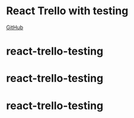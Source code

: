# React Trello with testing

[GitHub](https://github.com/Thinkful-Ed/react-trello-testing/)
# react-trello-testing
# react-trello-testing
# react-trello-testing
